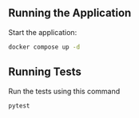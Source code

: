 

## Running the Application
Start the application:

```bash
docker compose up -d
```
## Running Tests
Run the tests using this command
```bash
pytest
```


